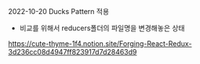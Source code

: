 2022-10-20 Ducks Pattern 적용

- 비교를 위해서 reducers폴더의 파일명을 변경해놓은 상태

https://cute-thyme-1f4.notion.site/Forging-React-Redux-3d236cc08d4947ff823917d7d28463d9

